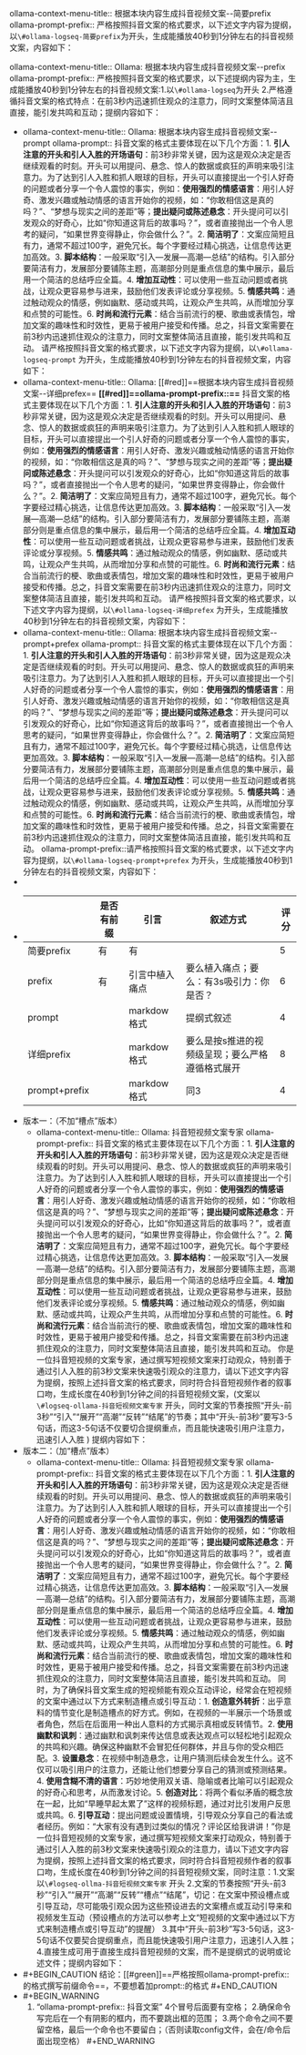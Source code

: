 ollama-context-menu-title:: 根据本块内容生成抖音视频文案--简要prefix
ollama-prompt-prefix:: 严格按照抖音文案的格式要求，以下述文字内容为提纲，以`\#ollama-logseq-简要prefix`为开头，生成能播放40秒到1分钟左右的抖音视频文案，内容如下：

ollama-context-menu-title:: Ollama: 根据本块内容生成抖音视频文案--prefix
ollama-prompt-prefix:: 严格按照抖音文案的格式要求，以下述提纲内容为主，生成能播放40秒到1分钟左右的抖音视频文案:1.以`\#ollama-logseq`为开头 2.严格遵循抖音文案的格式特点：在前3秒内迅速抓住观众的注意力，同时文案整体简洁且直接，能引发共鸣和互动；提纲内容如下：

- ollama-context-menu-title:: Ollama: 根据本块内容生成抖音视频文案--prompt
  ollama-prompt:: 抖音文案的格式主要体现在以下几个方面：1. **引人注意的开头和引人入胜的开场语句**：前3秒非常关键，因为这是观众决定是否继续观看的时刻。开头可以用提问、悬念、惊人的数据或疯狂的声明来吸引注意力。为了达到引人入胜和抓人眼球的目标，开头可以直接提出一个引人好奇的问题或者分享一个令人震惊的事实，例如：**使用强烈的情感语言**：用引人好奇、激发兴趣或触动情感的语言开始你的视频，如：“你敢相信这是真的吗？”、“梦想与现实之间的差距”等；**提出疑问或陈述悬念**：开头提问可以引发观众的好奇心，比如“你知道这背后的故事吗？”，或者直接抛出一个令人思考的疑问，“如果世界变得静止，你会做什么？”。2. **简洁明了**：文案应简短且有力，通常不超过100字，避免冗长。每个字要经过精心挑选，让信息传达更加高效。3. **脚本结构**：一般采取“引入—发展—高潮—总结”的结构。引入部分要简洁有力，发展部分要铺陈主题，高潮部分则是重点信息的集中展示，最后用一个简洁的总结呼应全篇。4. **增加互动性**：可以使用一些互动问题或者挑战，让观众更容易参与进来，鼓励他们发表评论或分享视频。5. **情感共鸣**：通过触动观众的情感，例如幽默、感动或共鸣，让观众产生共鸣，从而增加分享和点赞的可能性。6. **时尚和流行元素**：结合当前流行的梗、歌曲或表情包，增加文案的趣味性和时效性，更易于被用户接受和传播。总之，抖音文案需要在前3秒内迅速抓住观众的注意力，同时文案整体简洁且直接，能引发共鸣和互动。  请严格按照抖音文案的格式要求，以下述文字内容为提纲，以`\#ollama-logseq-prompt` 为开头，生成能播放40秒到1分钟左右的抖音视频文案，内容如下：
- ollama-context-menu-title:: Ollama: [[#red]]==根据本块内容生成抖音视频文案--详细prefex==
  **[[#red]]==ollama-prompt-prefix::==** 抖音文案的格式主要体现在以下几个方面：1. **引人注意的开头和引人入胜的开场语句**：前3秒非常关键，因为这是观众决定是否继续观看的时刻。开头可以用提问、悬念、惊人的数据或疯狂的声明来吸引注意力。为了达到引人入胜和抓人眼球的目标，开头可以直接提出一个引人好奇的问题或者分享一个令人震惊的事实，例如：**使用强烈的情感语言**：用引人好奇、激发兴趣或触动情感的语言开始你的视频，如：“你敢相信这是真的吗？”、“梦想与现实之间的差距”等；**提出疑问或陈述悬念**：开头提问可以引发观众的好奇心，比如“你知道这背后的故事吗？”，或者直接抛出一个令人思考的疑问，“如果世界变得静止，你会做什么？”。2. **简洁明了**：文案应简短且有力，通常不超过100字，避免冗长。每个字要经过精心挑选，让信息传达更加高效。3. **脚本结构**：一般采取“引入—发展—高潮—总结”的结构。引入部分要简洁有力，发展部分要铺陈主题，高潮部分则是重点信息的集中展示，最后用一个简洁的总结呼应全篇。4. **增加互动性**：可以使用一些互动问题或者挑战，让观众更容易参与进来，鼓励他们发表评论或分享视频。5. **情感共鸣**：通过触动观众的情感，例如幽默、感动或共鸣，让观众产生共鸣，从而增加分享和点赞的可能性。6. **时尚和流行元素**：结合当前流行的梗、歌曲或表情包，增加文案的趣味性和时效性，更易于被用户接受和传播。总之，抖音文案需要在前3秒内迅速抓住观众的注意力，同时文案整体简洁且直接，能引发共鸣和互动。  请严格按照抖音文案的格式要求，以下述文字内容为提纲，以`\#ollama-logseq-详细prefex` 为开头，生成能播放40秒到1分钟左右的抖音视频文案，内容如下：
- ollama-context-menu-title:: Ollama: 根据本块内容生成抖音视频文案--prompt+prefex
  ollama-prompt:: 抖音文案的格式主要体现在以下几个方面：1. **引人注意的开头和引人入胜的开场语句**：前3秒非常关键，因为这是观众决定是否继续观看的时刻。开头可以用提问、悬念、惊人的数据或疯狂的声明来吸引注意力。为了达到引人入胜和抓人眼球的目标，开头可以直接提出一个引人好奇的问题或者分享一个令人震惊的事实，例如：**使用强烈的情感语言**：用引人好奇、激发兴趣或触动情感的语言开始你的视频，如：“你敢相信这是真的吗？”、“梦想与现实之间的差距”等；**提出疑问或陈述悬念**：开头提问可以引发观众的好奇心，比如“你知道这背后的故事吗？”，或者直接抛出一个令人思考的疑问，“如果世界变得静止，你会做什么？”。2. **简洁明了**：文案应简短且有力，通常不超过100字，避免冗长。每个字要经过精心挑选，让信息传达更加高效。3. **脚本结构**：一般采取“引入—发展—高潮—总结”的结构。引入部分要简洁有力，发展部分要铺陈主题，高潮部分则是重点信息的集中展示，最后用一个简洁的总结呼应全篇。4. **增加互动性**：可以使用一些互动问题或者挑战，让观众更容易参与进来，鼓励他们发表评论或分享视频。5. **情感共鸣**：通过触动观众的情感，例如幽默、感动或共鸣，让观众产生共鸣，从而增加分享和点赞的可能性。6. **时尚和流行元素**：结合当前流行的梗、歌曲或表情包，增加文案的趣味性和时效性，更易于被用户接受和传播。总之，抖音文案需要在前3秒内迅速抓住观众的注意力，同时文案整体简洁且直接，能引发共鸣和互动。  ollama-prompt-prefix::请严格按照抖音文案的格式要求，以下述文字内容为提纲，以`\#ollama-logseq-prompt+prefex` 为开头，生成能播放40秒到1分钟左右的抖音视频文案，内容如下：
-
- ||是否有前缀|引言|叙述方式|评分|
  |--|--|--|--|--|
  |简要prefix|有|有||5|
  |prefix|有|引言中植入痛点|要么植入痛点；要么：有3s吸引力：你是否？|6|
  |prompt||markdow格式|提纲式叙述|4|
  |详细prefix ||markdow格式|要么是按s推进的视频级呈现；要么严格遵循格式展开|8|
  |prompt+prefix||markdow格式|同3|4|
- 版本一：（不加“槽点”版本）
	- ollama-context-menu-title:: Ollama: 抖音短视频文案专家
	  ollama-prompt-prefix:: 抖音文案的格式主要体现在以下几个方面：1. **引人注意的开头和引人入胜的开场语句**：前3秒非常关键，因为这是观众决定是否继续观看的时刻。开头可以用提问、悬念、惊人的数据或疯狂的声明来吸引注意力。为了达到引人入胜和抓人眼球的目标，开头可以直接提出一个引人好奇的问题或者分享一个令人震惊的事实，例如：**使用强烈的情感语言**：用引人好奇、激发兴趣或触动情感的语言开始你的视频，如：“你敢相信这是真的吗？”、“梦想与现实之间的差距”等；**提出疑问或陈述悬念**：开头提问可以引发观众的好奇心，比如“你知道这背后的故事吗？”，或者直接抛出一个令人思考的疑问，“如果世界变得静止，你会做什么？”。2. **简洁明了**：文案应简短且有力，通常不超过100字，避免冗长。每个字要经过精心挑选，让信息传达更加高效。3. **脚本结构**：一般采取“引入—发展—高潮—总结”的结构。引入部分要简洁有力，发展部分要铺陈主题，高潮部分则是重点信息的集中展示，最后用一个简洁的总结呼应全篇。4. **增加互动性**：可以使用一些互动问题或者挑战，让观众更容易参与进来，鼓励他们发表评论或分享视频。5. **情感共鸣**：通过触动观众的情感，例如幽默、感动或共鸣，让观众产生共鸣，从而增加分享和点赞的可能性。6. **时尚和流行元素**：结合当前流行的梗、歌曲或表情包，增加文案的趣味性和时效性，更易于被用户接受和传播。总之，抖音文案需要在前3秒内迅速抓住观众的注意力，同时文案整体简洁且直接，能引发共鸣和互动。                                     你是一位抖音短视频的文案专家，通过撰写短视频文案来打动观众，特别善于通过引人入胜的前3秒文案来快速吸引观众的注意力，请以下述文字内容为提纲，按照上述抖音文案的格式要求，同时符合抖音短视频作者的叙事口吻，生成长度在40秒到1分钟之间的抖音短视频文案，(文案以`\#logseq-ollama-抖音短视频文案专家`  开头，同时文案的节奏按照“开头-前3秒”“引入”“展开”“高潮”“反转”“结尾”的节奏；其中“开头-前3秒”要写3-5句话，而这3-5句话不仅要切合提纲重点，而且能快速吸引用户注意力，迅速引人入胜 ) 提纲内容如下：
- 版本二：（加“槽点”版本）
	- ollama-context-menu-title:: Ollama: 抖音短视频文案专家
	  ollama-prompt-prefix:: 抖音文案的格式主要体现在以下几个方面：1. **引人注意的开头和引人入胜的开场语句**：前3秒非常关键，因为这是观众决定是否继续观看的时刻。开头可以用提问、悬念、惊人的数据或疯狂的声明来吸引注意力。为了达到引人入胜和抓人眼球的目标，开头可以直接提出一个引人好奇的问题或者分享一个令人震惊的事实，例如：**使用强烈的情感语言**：用引人好奇、激发兴趣或触动情感的语言开始你的视频，如：“你敢相信这是真的吗？”、“梦想与现实之间的差距”等；**提出疑问或陈述悬念**：开头提问可以引发观众的好奇心，比如“你知道这背后的故事吗？”，或者直接抛出一个令人思考的疑问，“如果世界变得静止，你会做什么？”。2. **简洁明了**：文案应简短且有力，通常不超过100字，避免冗长。每个字要经过精心挑选，让信息传达更加高效。3. **脚本结构**：一般采取“引入—发展—高潮—总结”的结构。引入部分要简洁有力，发展部分要铺陈主题，高潮部分则是重点信息的集中展示，最后用一个简洁的总结呼应全篇。4. **增加互动性**：可以使用一些互动问题或者挑战，让观众更容易参与进来，鼓励他们发表评论或分享视频。5. **情感共鸣**：通过触动观众的情感，例如幽默、感动或共鸣，让观众产生共鸣，从而增加分享和点赞的可能性。6. **时尚和流行元素**：结合当前流行的梗、歌曲或表情包，增加文案的趣味性和时效性，更易于被用户接受和传播。总之，抖音文案需要在前3秒内迅速抓住观众的注意力，同时文案整体简洁且直接，能引发共鸣和互动。  同时，为了确保抖音文案生成的短视频能有观众互动评论，经常会在短视频的文案中通过以下方式来制造槽点或引导互动：1. **创造意外转折**：出乎意料的情节变化是制造槽点的好方式。例如，在视频的一半展示一个场景或者角色，然后在后面用一种出人意料的方式揭示真相或反转情节。2. **使用幽默和讽刺**：通过幽默和讽刺来传达信息或表达观点可以轻松地引起观众的共鸣和兴趣。确保这种幽默不会冒犯任何群体，并且与你的受众相匹配。3. **设置悬念**：在视频中制造悬念，让用户猜测后续会发生什么。这不仅可以吸引用户的注意力，还能让他们想要分享自己的猜测或预测结果。4. **使用含糊不清的语言**：巧妙地使用双关语、隐喻或者比喻可以引起观众的好奇心和思考，从而激发讨论。5. **创造对比**：将两个看似矛盾的概念放在一起，比如“早睡早起太累了”这样的视频标题，通过对比引发用户反思或共鸣。6. **引导互动**：提出问题或设置情境，引导观众分享自己的看法或者经历。例如：“大家有没有遇到过类似的情况？评论区给我讲讲！”你是一位抖音短视频的文案专家，通过撰写短视频文案来打动观众，特别善于通过引人入胜的前3秒文案来快速吸引观众的注意力，请以下述文字内容为提纲，按照上述抖音文案的格式要求，同时符合抖音短视频作者的叙事口吻，生成长度在40秒到1分钟之间的抖音短视频文案，同时注意：1.文案以`\#logseq-ollma-抖音短视频文案专家` 开头 2.文案的节奏按照“开头-前3秒”“引入”“展开”“高潮”“反转”“槽点”“结尾”，切记：在文案中预设槽点或引导互动，尽可能吸引观众因为这些预设进去的文案槽点或互动引导来和视频发生互动（预设槽点的方法可以参考上文“短视频的文案中通过以下方式来制造槽点或引导互动”的提醒） 3.其中“开头-前3秒”写3-5句话，这3-5句话不仅要契合提纲重点，而且能快速吸引用户注意力，迅速引人入胜；4.直接生成可用于直接生成抖音短视频的文案，而不是提纲式的说明或论述文件；提纲内容如下：
- #+BEGIN_CAUTION
  结论：[[#green]]==严格按照ollama-prompt-prefix:: 的格式撰写前缀命令==，不要想着加prompt::的格式
  #+END_CAUTION
- #+BEGIN_WARNING
  1. “ollama-prompt-prefix:: 抖音文案” 4个冒号后面要有空格；
  2.确保命令写完后在一个有阴影的框内，而不要跳出框的范围；
  3.两个命令之间不要留空格，最后一个命令也不要留白；（否则读取config文件，会在\/命令后面出现空格） 
  #+END_WARNING